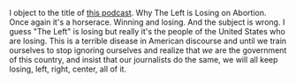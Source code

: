 I object to the title of <a href="https://www.nytimes.com/2020/10/12/podcasts/the-daily/abortion-rights-amy-coney-barrett.html">this podcast</a>. Why The Left is Losing on Abortion. Once again it's a horserace. Winning and losing. And the subject is wrong. I guess "The Left" is losing but really it's the people of the United States who are losing. This is a terrible disease in American discourse and until we train ourselves to stop ignoring ourselves and realize that <i>we</i> are the government of this country, and insist that our journalists do the same, we will all keep losing, left, right, center, all of it. 

